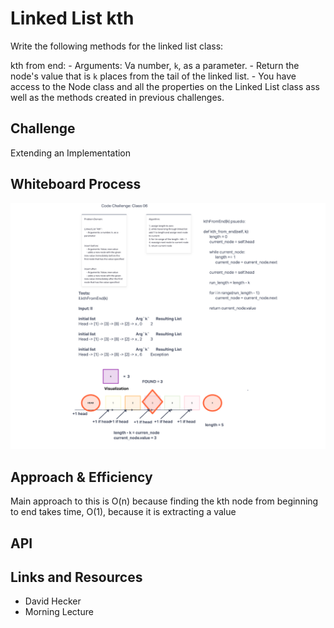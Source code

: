 # Linked List kth
<!-- Short summary or background information -->
Write the following methods for the linked list class:

kth from end:
    - Arguments: Va number, `k`, as a parameter.
    - Return the node's value that is `k` places from the tail of the linked list.
    - You have access to the Node class and all the properties on the Linked List class ass well as the methods created in previous challenges.

## Challenge
<!-- Description of the challenge -->
Extending an Implementation

## Whiteboard Process

![linked-list-kth](linked-list-kth.png)

## Approach & Efficiency
<!-- What approach did you take? Why? What is the Big O space/time for this approach? -->

Main approach to this is O(n) because finding the kth node from beginning to end takes time, O(1), because it is extracting a value

## API
<!-- Description of each method publicly available to your Linked List -->

## Links and Resources

- David Hecker
- Morning Lecture
